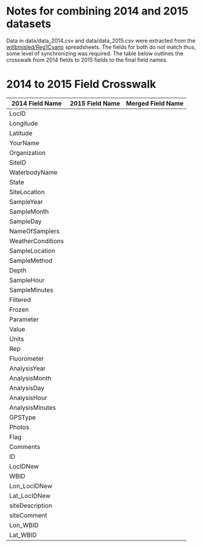 # Notes for combining 2014 and 2015 datasets
Data in data/data_2014.csv and data/data_2015.csv were extracted from the
[willbmisled/Reg1Cyano](https://github.com/willbmisled/Reg1Cyano) spreadsheets.
The fields for both do not match thus, some level of synchronizing was required.
The table below outlines the crosswalk from 2014 fields to 2015 fields to the
final field names.

# 2014 to 2015 Field Crosswalk

| 2014 Field Name | 2015 Field Name | Merged Field Name |
|-----------------|-----------------|-------------------|
| LocID 
| Longitude 
| Latitude 
| YourName 
| Organization 
| SiteID 
| WaterbodyName 
| State 
| SiteLocation 
| SampleYear 
| SampleMonth 
| SampleDay 
| NameOfSamplers 
| WeatherConditions 
| SampleLocation 
| SampleMethod 
| Depth 
| SampleHour 
| SampleMinutes 
| Filtered 
| Frozen 
| Parameter 
| Value 
| Units 
| Rep 
| Fluorometer 
| AnalysisYear 
| AnalysisMonth 
| AnalysisDay 
| AnalysisHour 
| AnalysisMinutes 
| GPSType 
| Photos 
| Flag 
| Comments 
| ID 
| LocIDNew 
| WBID 
| Lon_LocIDNew 
| Lat_LocIDNew 
| siteDescription 
| siteComment 
| Lon_WBID 
| Lat_WBID